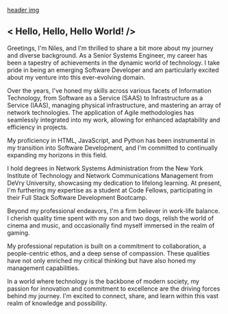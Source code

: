 [header img](README.md/linkedin_banner.jpg)

## < Hello, Hello, Hello World! />

Greetings, I'm Niles, and I'm thrilled to share a bit more about my journey and diverse background. As a Senior Systems Engineer, my career has been a tapestry of achievements in the dynamic world of technology. I take pride in being an emerging Software Developer and am particularly excited about my venture into this ever-evolving domain.

Over the years, I've honed my skills across various facets of Information Technology, from Software as a Service (SAAS) to Infrastructure as a Service (IAAS), managing physical infrastructure, and mastering an array of network technologies. The application of Agile methodologies has seamlessly integrated into my work, allowing for enhanced adaptability and efficiency in projects.

My proficiency in HTML, JavaScript, and Python has been instrumental in my transition into Software Development, and I'm committed to continually expanding my horizons in this field.

I hold degrees in Network Systems Administration from the New York Institute of Technology and Network Communications Management from DeVry University, showcasing my dedication to lifelong learning. At present, I'm furthering my expertise as a student at Code Fellows, participating in their Full Stack Software Development Bootcamp.

Beyond my professional endeavors, I'm a firm believer in work-life balance. I cherish quality time spent with my son and two dogs, relish the world of cinema and music, and occasionally find myself immersed in the realm of gaming.

My professional reputation is built on a commitment to collaboration, a people-centric ethos, and a deep sense of compassion. These qualities have not only enriched my critical thinking but have also honed my management capabilities.

In a world where technology is the backbone of modern society, my passion for innovation and commitment to excellence are the driving forces behind my journey. I'm excited to connect, share, and learn within this vast realm of knowledge and possibility.

